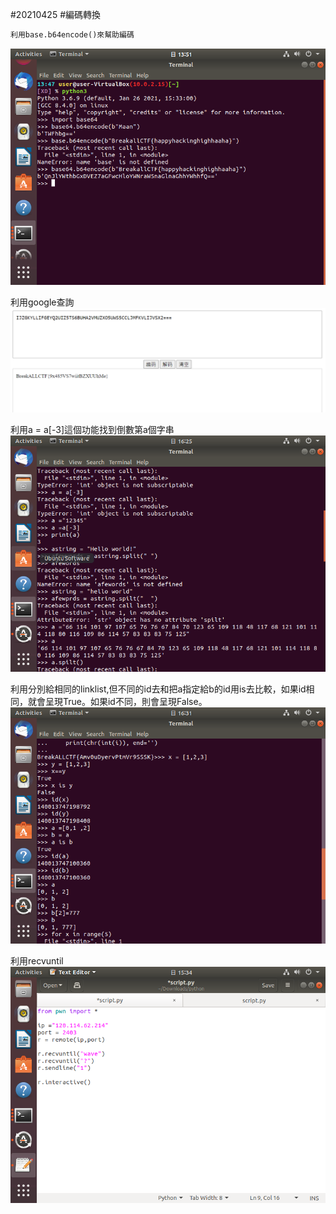 #20210425
#編碼轉換
```python
利用base.b64encode()來幫助編碼
```
![](https://github.com/eason0802/python20210425/blob/main/177581471_170510651604869_3155092321060278138_n%20(1).png)

利用google查詢
![](https://github.com/eason0802/python20210425/blob/main/%E8%9E%A2%E5%B9%95%E6%93%B7%E5%8F%96%E7%95%AB%E9%9D%A2%202021-04-25%20171949.png)

利用a = a[-3]這個功能找到倒數第a個字串
![](https://github.com/eason0802/python20210425/blob/main/176098798_313426263531245_3058503104582763259_n.png)

利用分別給相同的linklist,但不同的id去和把a指定給b的id用is去比較，如果id相同，就會呈現True。如果id不同，則會呈現False。
![](https://github.com/eason0802/python20210425/blob/main/178072193_162147252552800_7752945067274588018_n.png)

利用recvuntil
![](https://github.com/eason0802/python20210425/blob/main/176398582_938202926954020_7018330896970487726_n.png)
